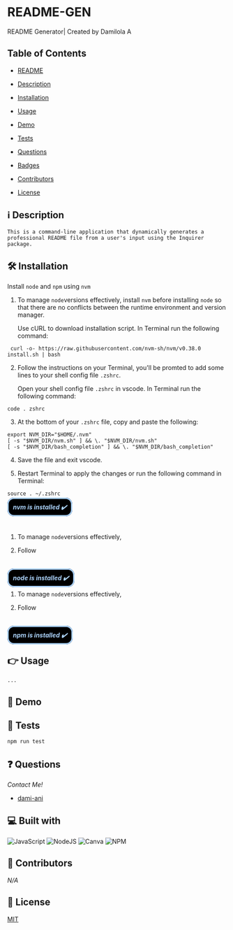 # README-GEN
README Generator| Created by Damilola A

## Table of Contents 
- [README](https://github.com/dami-ani/README-GEN?tab=readme-ov-file#readme-GEN)

- [Description](https://github.com/dami-ani/README-GEN?tab=readme-ov-file#description)

- [Installation](https://github.com/dami-ani/README-GEN?tab=readme-ov-file#installation)

- [Usage](https://github.com/dami-ani/README-GEN?tab=readme-ov-file#usage)

- [Demo](https://github.com/dami-ani/README-GEN?tab=readme-ov-file#demo)

- [Tests](https://github.com/dami-ani/README-GEN?tab=readme-ov-file#tests)

- [Questions](https://github.com/dami-ani/README-GEN?tab=readme-ov-file#questions)

- [Badges](https://github.com/dami-ani/README-GEN?tab=readme-ov-file#badges)

- [Contributors](https://github.com/dami-ani/README-GEN?tab=readme-ov-file#contributors)

- [License](https://github.com/dami-ani/README-GEN?tab=readme-ov-file#license)


## ℹ️ Description
```
This is a command-line application that dynamically generates a professional README file from a user's input using the Inquirer package.
```

## 🛠️ Installation

Install `node` and `npm` using `nvm` 

1. To manage `node`versions effectively, install `nvm` before installing `node` so that there are no conflicts between the runtime environment and version manager.

    Use cURL to download installation script. In Terminal run the following command:
```
 curl -o- https://raw.githubusercontent.com/nvm-sh/nvm/v0.38.0 install.sh | bash
```

2. Follow the instructions on your Terminal, you'll be promted to add some lines to your shell config file `.zshrc`. 

    Open your shell config file `.zshrc` in vscode. In Terminal run the following command:
```
code . zshrc
```

3. At the bottom of your `.zshrc` file, copy and paste the following:
```
export NVM_DIR="$HOME/.nvm"
[ -s "$NVM_DIR/nvm.sh" ] && \. "$NVM_DIR/nvm.sh"
[ -s "$NVM_DIR/bash_completion" ] && \. "$NVM_DIR/bash_completion" 
```

4. Save the file and exit vscode. 

5. Restart Terminal to apply the changes or run the following command in Terminal:
```
source . ~/.zshrc 
```

<mark style="background: #000000; color: #abd2fa; font-weight: bolder; border: solid; padding: 10px; border-radius: 15px; font-style: italic;">nvm is installed ✔️ </mark>


</br>


1. To manage `node`versions effectively, 

2. Follow 

</br>

<mark style="background: #000000; color: #abd2fa; font-weight: bolder; border: solid; padding: 10px; border-radius: 15px; font-style: italic;">node is installed ✔️ </mark>


1. To manage `node`versions effectively,

2. Follow 

</br>

<mark style="background: #000000; color: #abd2fa; font-weight: bolder; border: solid; padding: 10px; border-radius: 15px; font-style: italic;">npm is installed ✔️ </mark>



## 👉 Usage
```
...
```
## 🚀 Demo

## 📝 Tests
```sh
npm run test
```

## ❓ Questions
*Contact Me!*

- [dami-ani](https://github.com/dami-ani)


## 💻 Built with

![JavaScript](https://img.shields.io/badge/javascript-%23323330.svg?style=for-the-badge&logo=javascript&logoColor=%23F7DF1E)
![NodeJS](https://img.shields.io/badge/node.js-6DA55F?style=for-the-badge&logo=node.js&logoColor=white)
![Canva](https://img.shields.io/badge/Canva-%2300C4CC.svg?style=for-the-badge&logo=Canva&logoColor=white)
![NPM](https://img.shields.io/badge/NPM-%23CB3837.svg?style=for-the-badge&logo=npm&logoColor=white)

## 👭 Contributors

*N/A*

## 📄 License

[MIT](https://choosealicense.com/licenses/mit/)